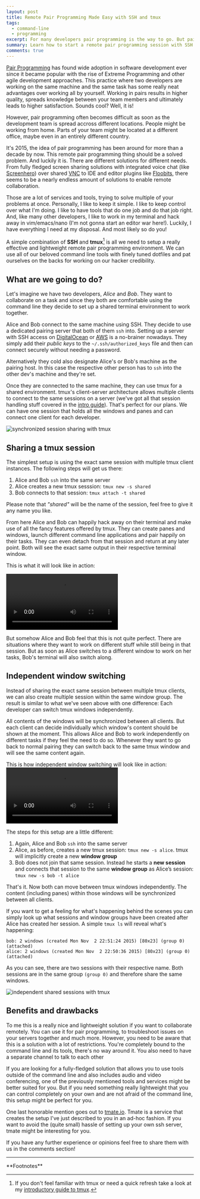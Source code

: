 ```yaml
---
layout: post
title: Remote Pair Programming Made Easy with SSH and tmux
tags:
  - command-line
  - programming
excerpt: For many developers pair programming is the way to go. But pairing often becomes challenging as soon as people are working remotely. With a simple SSH and tmux setup you can have a very simple but effective setup for collaborating remotely using nothing but your command line.
summary: Learn how to start a remote pair programming session with SSH and tmux
comments: true
---
```


[Pair Programming](https://en.wikipedia.org/wiki/Pair_programming) has found wide adoption in software development ever since it became popular with the rise of Extreme Programming and other agile development approaches. This practice where two developers are working on the same machine and the same task has some really neat advantages over working all by yourself. Working in pairs results in higher quality, spreads knowledge between your team members and ultimately leads to higher satisfaction. Sounds cool? Well, it is!

However, pair programming often becomes difficult as soon as the development team is spread accross different locations. People might be working from home. Parts of your team might be located at a different office, maybe even in an entirely different country.

It's 2015, the idea of pair programming has been around for more than a decade by now. This remote pair programming thing should be a solved problem. And luckily it is. There are different solutions for different needs. From fully fledged screen sharing solutions with integrated voice chat (like [Screenhero](https://screenhero.com/)) over shared [VNC](https://en.wikipedia.org/wiki/Virtual_Network_Computing) to IDE and editor plugins like [Floobits](https://floobits.com/), there seems to be a nearly endless amount of solutions to enable remote collaboration.

Those are a lot of services and tools, trying to solve multiple of your problems at once. Personally, I like to keep it simple. I like to keep control over what I'm doing. I like to have tools that do one job and do that job right. And, like many other developers, I like to work in my terminal and hack away in vim/emacs/nano (I'm not gonna start an editor war here!). Luckily, I have everything I need at my disposal. And most likely so do you!

A simple combination of **SSH** and **tmux**[^1] is all we need to setup a really effective and lightweight remote pair programming environment. We can use all of our beloved command line tools with finely tuned dotfiles and pat ourselves on the backs for working on our hacker credibility.

## What are we going to do?
Let's imagine we have two developers, _Alice_ and _Bob_. They want to collaborate on a task and since they both are comfortable using the command line they decide to set up a shared terminal environment to work together.

Alice and Bob connect to the same machine using SSH. They decide to use a dedicated pairing server that both of them `ssh` into. Setting up a server with SSH access on [DigitalOcean](https://www.digitalocean.com/) or [AWS](https://aws.amazon.com/) is a no-brainer nowadays. They simply add their _public keys_ to the `~/.ssh/authorized_keys` file and then can connect securely without needing a password.

Alternatively they cold also designate Alice's or Bob's machine as the pairing host. In this case the respective other person has to `ssh` into the other dev's machine and they're set.

Once they are connected to the same machine, they can use tmux for a shared environment. tmux's client-server architecture allows multiple clients to connect to the same sessions on a server (we've got all that session handling stuff covered in the [intro guide](/blog/a-quick-and-easy-guide-to-tmux/)). That's perfect for our plans. We can have one session that holds all the windows and panes and can connect one client for each developer.

<img class="space-bottom" src="/assets/img/uploads/ssh_tmux_simple.png" alt="synchronized session sharing with tmux">

## Sharing a tmux session
The simplest setup is using the exact same session with multiple tmux client instances. The following steps will get us there:

<div class="highlighted">
<ol>
  <li>Alice and Bob <code>ssh</code> into the same server</li>
  <li>Alice creates a new tmux sesssion: <code>tmux new -s shared</code></li>
  <li>Bob connects to that session: <code>tmux attach -t shared</code></li>
</ol>
</div>

Please note that _"shared"_ will be the name of the session, feel free to give it any name you like.

From here Alice and Bob can happily hack away on their terminal and make use of all the fancy features offered by tmux. They can create panes and windows, launch different command line applications and pair happily on their tasks. They can even detach from that session and return at any later point. Both will see the exact same output in their respective terminal window.

This is what it will look like in action:

<video src="/assets/video/ssh_tmux_simple.webm" autoplay controls></video>

But somehow Alice and Bob feel that this is not quite perfect. There are situations where they want to work on different stuff while still being in that session. But as soon as Alice switches to a different window to work on her tasks, Bob's terminal will also switch along.  

## Independent window switching
Instead of sharing the exact same session between multiple tmux clients, we can also create multiple session within the same window group. The result is similar to what we've seen above with one difference: Each developer can switch tmux windows independently.

All contents of the windows will be synchronized between all clients. But each client can decide individually which window's content should be shown at the moment. This allows Alice and Bob to work independently on different tasks if they feel the need to do so. Whenever they want to go back to normal pairing they can switch back to the same tmux window and will see the same content again.

This is how independent window switching will look like in action:
<video src="/assets/video/ssh_tmux_advanced.webm" autoplay controls></video>

The steps for this setup are a little different:

<div class="highlighted">
<ol>
  <li>Again, Alice and Bob <code>ssh</code> into the same server</li>
  <li>Alice, as before, creates a new tmux session: <code>tmux new -s alice</code>. tmux will implicitly create a new <strong>window group</strong></li>
  <li>Bob does not join that same session. Instead he starts a <strong>new session</strong> and connects that session to the same <strong>window group</strong> as Alice’s session: <code>tmux new -s bob -t alice</code></li>
</ol>
</div>
That's it. Now both can move between tmux windows independently. The content (including panes) within those windows will be synchronized between all clients.


If you want to get a feeling for what's happening behind the scenes you can simply look up what sessions and window groups have been created after Alice has created her session. A simple `tmux ls` will reveal what's happening:

    bob: 2 windows (created Mon Nov  2 22:51:24 2015) [80x23] (group 0) (attached)
    alice: 2 windows (created Mon Nov  2 22:50:36 2015) [80x23] (group 0) (attached)

As you can see, there are two sessions with their respective name. Both sessions are in the same group `(group 0)` and therefore share the same windows.

<img class="space-bottom" src="/assets/img/uploads/ssh_tmux_advanced.png" alt="independent shared sessions with tmux">

## Benefits and drawbacks
To me this is a really nice and lightweight solution if you want to collaborate remotely. You can use it for pair programming, to troubleshoot issues on your servers together and much more. However, you need to be aware that this is a solution with a lot of restrictions. You're completely bound to the command line and its tools, there's no way around it. You also need to have a separate channel to talk to each other

If you are looking for a fully-fledged solution that allows you to use tools outside of the command line and also includes audio and video conferencing, one of the previously mentioned tools and services might be better suited for you. But if you need something really lightweight that you can control completely on your own and are not afraid of the command line, this setup might be perfect for you.

One last honorable mention goes out to [tmate.io](http://tmate.io/). Tmate is a service that creates the setup I've just described to you in an ad-hoc fashion. If you want to avoid the (quite small) hassle of setting up your own ssh server, tmate might be interesting for you.

If you have any further experience or opinions feel free to share them with us in the comments section!

<hr>
**Footnotes**

[^1]: If you don't feel familiar with tmux or need a quick refresh take a look at my [introductory guide to tmux](/blog/a-quick-and-easy-guide-to-tmux/).
